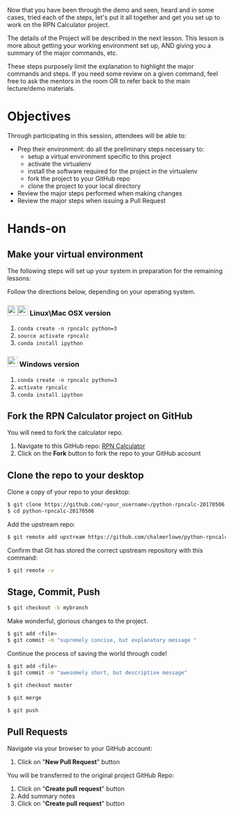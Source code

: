 <!-- begin auto-generated title section --><!-- end auto-generated section -->

Now that you have been through the demo and seen, heard and in some cases, tried each of the steps, let's put it all together and get you set up to work on the RPN Calculator project.

The details of the Project will be described in the next lesson. This lesson is more about getting your working environment set up, AND giving you a summary of the major commands, etc.

These steps purposely limit the explanation to highlight the major commands and steps. If you need some review on a given command, feel free to ask the mentors in the room OR to refer back to the main lecture/demo materials.

# Objectives

Through participating in this session, attendees will be able to:

* Prep their environment:  do all the preliminary steps necessary to:
    * setup a virtual environment specific to this project
    * activate the virtualenv
    * install the software required for the project in the virtualenv
    * fork the project to your GitHub repo
    * clone the project to your local directory
* Review the major steps performed when making changes
* Review the major steps when issuing a Pull Request

# Hands-on

## Make your virtual environment

The following steps will set up your system in preparation for the remaining lessons:

Follow the directions below, depending on your operating system.

### <img src = "images/linux_icon.jpg" width="24" height="24"><img src = "images/mac_icon.png" width="24" height="24">  Linux\Mac OSX version

1. `conda create -n rpncalc python=3`
1. `source activate rpncalc`
1. `conda install ipython`

### <img src="images/windows_icon.jpg" width="24" height="24"> Windows version

1. `conda create -n rpncalc python=3`
1. `activate rpncalc`
1. `conda install ipython`

## Fork the RPN Calculator project on GitHub

You will need to fork the calculator repo.

1. Navigate to this GitHub repo: [RPN Calculator](https://github.com/chalmerlowe/python-rpncalc-20170506)
2. Click on the **Fork** button to fork the repo to your GitHub account

## Clone the repo to your desktop

Clone a copy of your repo to your desktop:

```bash
$ git clone https://github.com/<your_username>/python-rpncalc-20170506.git
$ cd python-rpncalc-20170506
```

Add the upstream repo:

```bash
$ git remote add upstream https://github.com/chalmerlowe/python-rpncalc-20170506.git
```

Confirm that Git has stored the correct upstream repository with this command:

```bash
$ git remote -v
```

## Stage, Commit, Push

```bash
$ git checkout -b mybranch
```

Make wonderful, glorious changes to the project.

```bash
$ git add <file>
$ git commit -m "supremely concise, but explanatory message "
```

Continue the process of saving the world through code!

```bash
$ git add <file>
$ git commit -m "awesomely short, but descriptive message"
```

```bash
$ git checkout master
```

```bash
$ git merge
```

```bash
$ git push
```

## Pull Requests

Navigate via your browser to your GitHub account:

1. Click on "**New Pull Request**" button

You will be transferred to the original project GitHub Repo:

1. Click on "**Create pull request**" button
1. Add summary notes
1. Click on "**Create pull request**" button


<!-- begin auto-generated nav-links section --><!-- end auto-generated section -->
